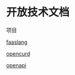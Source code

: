 # 开放技术文档

项目

[faaslang](https://graphql-faas.github.io/faaslang)

[opencurd](https://graphql-faas.github.io/opencrud)

[openapi](https://graphql-faas.github.io/OpenAPI-Specification)
